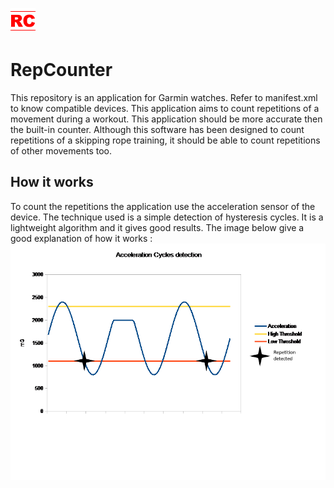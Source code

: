 ![alt text](./resources/drawables/launcher_icon.png)
# RepCounter
This repository is an application for Garmin watches. Refer to manifest.xml to know compatible devices.
This application aims to count repetitions of a movement during a workout. This application should be more accurate then the built-in counter. Although this software has been designed to count repetitions of a skipping rope training, it should be able to count repetitions of other movements too.

## How it works
To count the repetitions the application use the acceleration sensor of the device. The technique used is a simple detection of hysteresis cycles. It is a lightweight algorithm and it gives good results. The image below give a good explanation of how it works :
![alt text](./misc/hysteresis.png)